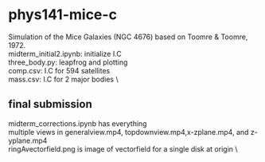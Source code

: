 # phys141-mice-c

Simulation of the Mice Galaxies (NGC 4676) based on Toomre & Toomre, 1972.\
midterm_initial2.ipynb: initialize I.C \
three_body.py: leapfrog and plotting \
comp.csv: I.C for 594 satellites \
mass.csv: I.C for 2 major bodies \

## final submission
midterm_corrections.ipynb has everything \
multiple views in generalview.mp4, topdownview.mp4,x-zplane.mp4, and z-yplane.mp4 \
ringAvectorfield.png is image of vectorfield for a single disk at origin \

